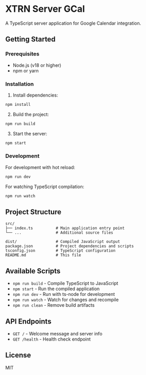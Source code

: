 # XTRN Server GCal

A TypeScript server application for Google Calendar integration.

## Getting Started

### Prerequisites

- Node.js (v18 or higher)
- npm or yarn

### Installation

1. Install dependencies:
```bash
npm install
```

2. Build the project:
```bash
npm run build
```

3. Start the server:
```bash
npm start
```

### Development

For development with hot reload:
```bash
npm run dev
```

For watching TypeScript compilation:
```bash
npm run watch
```

## Project Structure

```
src/
├── index.ts          # Main application entry point
└── ...               # Additional source files

dist/                 # Compiled JavaScript output
package.json          # Project dependencies and scripts
tsconfig.json         # TypeScript configuration
README.md             # This file
```

## Available Scripts

- `npm run build` - Compile TypeScript to JavaScript
- `npm start` - Run the compiled application
- `npm run dev` - Run with ts-node for development
- `npm run watch` - Watch for changes and recompile
- `npm run clean` - Remove build artifacts

## API Endpoints

- `GET /` - Welcome message and server info
- `GET /health` - Health check endpoint

## License

MIT
